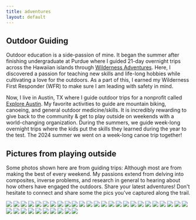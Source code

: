 ```yaml
---
title: adventures 
layout: default
---
```


## Outdoor Guiding

Outdoor education is a side-passion of mine. It began the summer after finishing undergraduate at Purdue where I guided 21-day overnight trips across the Hawaiian islands through [Wilderness Adventures](https://www.wildernessadventures.com). Here, I discovered a passion for teaching new skills and life-long hobbies while cultivating a love for the outdoors. As a part of this, I earned my Wilderness First Responder (WFR) to make sure I am leading with safety in mind. 

Now, I live in Austin, TX where I guide outdoor trips for a nonprofit called [Explore Austin](https://exploreaustin.org). My favorite activities to guide are mountain biking, canoeing, and general outdoor medicine/skills. It is incredibly rewarding to give back to the community & get to play outside on weekends with a world-changing organization. During the summers, we guide week-long overnight trips where the kids put the skills they learned during the year to the test. The 2024 summer we went on a week-long canoe trip together! 

## Pictures from playing outside

Some photos shown here are from guiding trips: Although most are from making the best of every weekend. My passions extend from delving into composites, inverse problems, and research in general to hearing about how others have engaged the outdoors. Share your latest adventures! Don't hesitate to connect and share some the pics you've captured along the trail.

<img src="images/adventures/img1.jpeg" />
<img src="images/adventures/img2.jpeg" />
<img src="images/adventures/img3.jpeg" />
<img src="images/adventures/img4.jpeg" />
<img src="images/adventures/img5.jpeg" />
<img src="images/adventures/img6.jpeg" />
<img src="images/adventures/img7.jpeg" />
<img src="images/adventures/img8.jpeg" />
<img src="images/adventures/img9.jpeg" />
<img src="images/adventures/img10.jpeg" />
<img src="images/adventures/img11.jpeg" />
<img src="images/adventures/img12.jpeg" />
<img src="images/adventures/img13.jpeg" />
<img src="images/adventures/img14.jpeg" />
<img src="images/adventures/img15.jpeg" />
<img src="images/adventures/img16.jpeg" />
<img src="images/adventures/img17.jpeg" />
<img src="images/adventures/img18.jpeg" />
<img src="images/adventures/img19.jpeg" />
<img src="images/adventures/img20.jpeg" />
<img src="images/adventures/img21.jpeg" />
<img src="images/adventures/img22.jpeg" />
<img src="images/adventures/img23.jpeg" />
<img src="images/adventures/img24.jpeg" />
<img src="images/adventures/img25.jpeg" />
<img src="images/adventures/img26.jpeg" />
<img src="images/adventures/img27.jpeg" />
<img src="images/adventures/img28.jpeg" />
<img src="images/adventures/img29.jpeg" />
<img src="images/adventures/img30.jpeg" />
<img src="images/adventures/img31.HEIC" />
<img src="images/adventures/img32.HEIC" />
<img src="images/adventures/img33.HEIC" />
<img src="images/adventures/img34.HEIC" />
<img src="images/adventures/img31.JPG" />

